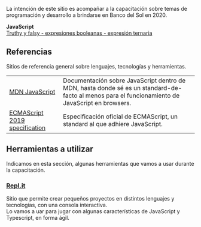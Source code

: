 La intención de este sitio es acompañar a la capacitación sobre temas de programación y desarrollo a brindarse en Banco del Sol en 2020.

**JavaScript**  
[Truthy y falsy - expresiones booleanas - expresión ternaria](./javascript/js-booleanos.md)  


## Referencias
Sitios de referencia general sobre lenguajes, tecnologías y herramientas.

| |  | 
| --- | --- | 
| [MDN JavaScript](https://developer.mozilla.org/en-US/docs/Web/JavaScript) | Documentación sobre JavaScript dentro de MDN, hasta donde sé es un standard-de-facto al menos para el funcionamiento de JavaScript en browsers. |
| [ECMAScript 2019 specification](https://www.ecma-international.org/ecma-262/10.0/index.html) | Especificación oficial de ECMAScript, un standard al que adhiere JavaScript. |



## Herramientas a utilizar
Indicamos en esta sección, algunas herramientas que vamos a usar durante la capacitación.

### [Repl.it](https://repl.it/)
Sitio que permite crear pequeños proyectos en distintos lenguajes y tecnologías, con una consola interactiva. <br/>
Lo vamos a uar para jugar con algunas características de JavaScript y Typescript, en forma ágil.
